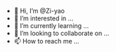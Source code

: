 - 👋 Hi, I’m @Zi-yao
- 👀 I’m interested in ...
- 🌱 I’m currently learning ...
- 💞️ I’m looking to collaborate on ...
- 📫 How to reach me ...

<!---
cow-bay/cow-bay is a ✨ special ✨ repository because its `README.md` (this file) appears on your GitHub profile.
You can click the Preview link to take a look at your changes.
--->
